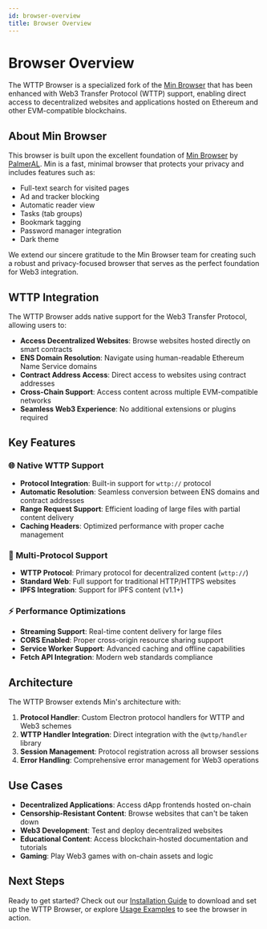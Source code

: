 ```yaml
---
id: browser-overview
title: Browser Overview
---
```


# Browser Overview

The WTTP Browser is a specialized fork of the [Min Browser](https://minbrowser.org/) that has been enhanced with Web3 Transfer Protocol (WTTP) support, enabling direct access to decentralized websites and applications hosted on Ethereum and other EVM-compatible blockchains.

## About Min Browser

This browser is built upon the excellent foundation of [Min Browser](https://github.com/minbrowser/min) by [PalmerAL](https://github.com/PalmerAL). Min is a fast, minimal browser that protects your privacy and includes features such as:

- Full-text search for visited pages
- Ad and tracker blocking
- Automatic reader view
- Tasks (tab groups)
- Bookmark tagging
- Password manager integration
- Dark theme

We extend our sincere gratitude to the Min Browser team for creating such a robust and privacy-focused browser that serves as the perfect foundation for Web3 integration.

## WTTP Integration

The WTTP Browser adds native support for the Web3 Transfer Protocol, allowing users to:

- **Access Decentralized Websites**: Browse websites hosted directly on smart contracts
- **ENS Domain Resolution**: Navigate using human-readable Ethereum Name Service domains
- **Contract Address Access**: Direct access to websites using contract addresses
- **Cross-Chain Support**: Access content across multiple EVM-compatible networks
- **Seamless Web3 Experience**: No additional extensions or plugins required

## Key Features

### 🌐 Native WTTP Support
- **Protocol Integration**: Built-in support for `wttp://` protocol
- **Automatic Resolution**: Seamless conversion between ENS domains and contract addresses
- **Range Request Support**: Efficient loading of large files with partial content delivery
- **Caching Headers**: Optimized performance with proper cache management

### 🔗 Multi-Protocol Support
- **WTTP Protocol**: Primary protocol for decentralized content (`wttp://`)
- **Standard Web**: Full support for traditional HTTP/HTTPS websites
- **IPFS Integration**: Support for IPFS content (v1.1+)

### ⚡ Performance Optimizations
- **Streaming Support**: Real-time content delivery for large files
- **CORS Enabled**: Proper cross-origin resource sharing support
- **Service Worker Support**: Advanced caching and offline capabilities
- **Fetch API Integration**: Modern web standards compliance

## Architecture

The WTTP Browser extends Min's architecture with:

1. **Protocol Handler**: Custom Electron protocol handlers for WTTP and Web3 schemes
2. **WTTP Handler Integration**: Direct integration with the `@wttp/handler` library
3. **Session Management**: Protocol registration across all browser sessions
4. **Error Handling**: Comprehensive error management for Web3 operations

## Use Cases

- **Decentralized Applications**: Access dApp frontends hosted on-chain
- **Censorship-Resistant Content**: Browse websites that can't be taken down
- **Web3 Development**: Test and deploy decentralized websites
- **Educational Content**: Access blockchain-hosted documentation and tutorials
- **Gaming**: Play Web3 games with on-chain assets and logic

## Next Steps

Ready to get started? Check out our [Installation Guide](/docs/browser/browser-installation) to download and set up the WTTP Browser, or explore [Usage Examples](/docs/browser/browser-usage) to see the browser in action.
